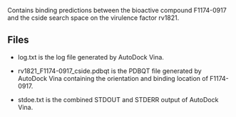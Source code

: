 Contains binding predictions between the bioactive compound F1174-0917 and the cside search space on the virulence factor rv1821.

## Files

- log.txt is the log file generated by AutoDock Vina.

- rv1821_F1174-0917_cside.pdbqt is the PDBQT file generated by AutoDock Vina containing the orientation and binding location of F1174-0917.

- stdoe.txt is the combined STDOUT and STDERR output of AutoDock Vina.

